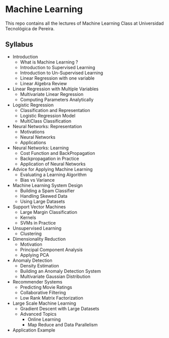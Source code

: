 # Machine Learning

This repo contains all the lectures of Machine Learning Class at Universidad Tecnológica de Pereira.

## Syllabus
* Introduction
    * What is Machine Learning ?
    * Introduction to Supervised Learning
    * Introduction to Un-Supervised Learning
    * Linear Regression with one variable
    * Linear Algebra Review
* Linear Regression with Multiple Variables
    * Multivariate Linear Regression
    * Computing Parameters Analytically
* Logistic Regression
    * Classification and Representation
    * Logistic Regression Model
    * MultiClass Classification
* Neural Networks: Representation
    *  Motivations
    *  Neural Networks
    *  Applications
* Neural Networks: Learning
    * Cost Function and BackPropagation
    * Backpropagation in Practice
    * Application of Neural Networks
* Advice for Applying Machine Learning
    * Evaluating a Learning Algorithm
    * Bias vs Variance
* Machine Learning System Design
    * Building a Spam Classifier
    * Handling Skewed Data
    * Using Large Datasets
* Support Vector Machines
    * Large Margin Classification
    * Kernels
    * SVMs in Practice
* Unsupervised Learning
    * Clustering
* Dimensionality Reduction
    * Motivation
    * Principal Component Analysis
    * Applying PCA
* Anomaly Detection
    * Density Estimation
    * Building an Anomaly Detection System
    * Multivariate Gaussian Distribution 
* Recommender Systems
    * Predicting Movie Ratings
    * Collaborative Filtering
    * Low Rank Matrix Factorization
* Large Scale Machine Learning
    * Gradient Descent with Large Datasets
    * Advanced Topics
        * Online Learning
        * Map Reduce and Data Parallelism
* Application Example
